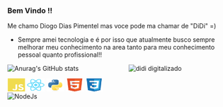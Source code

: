 ### Bem Vindo !!

Me chamo Diogo Dias Pimentel mas voce pode ma chamar de "DiDi" =)
- Sempre amei tecnologia e é por isso que atualmente busco sempre melhorar meu conhecimento na area tanto para meu conhecimento pessoal quanto profissional!!

![Anurag's GitHub stats](https://github-readme-stats.vercel.app/api?username=D1DIS&show_icons=true&theme=highcontrast&rank_icon=github) 
<img align="right" alt="didi digitalizado" height="230" width="230" src="https://cdn.picrew.me/shareImg/org/202403/217440_BNhzT4dU.png" >
<div style="display: inline_block">
  <img align="center" alt="Js" height="30" width="40" src="https://raw.githubusercontent.com/devicons/devicon/master/icons/javascript/javascript-plain.svg">
  <img align="center" alt="React" height="30" width="40" src="https://raw.githubusercontent.com/devicons/devicon/master/icons/react/react-original.svg">
  <img align="center" alt="Python" height="30" width="40" src="https://raw.githubusercontent.com/devicons/devicon/master/icons/python/python-original.svg">
  <img align="center" alt="HTML" height="30" width="40" src="https://raw.githubusercontent.com/devicons/devicon/master/icons/html5/html5-original.svg">
  <img align="center" alt="CSS" height="30" width="40" src="https://raw.githubusercontent.com/devicons/devicon/master/icons/css3/css3-original.svg">
  <img align="center" alt="NodeJs" height="30" width="40" src="https://cdn.jsdelivr.net/gh/devicons/devicon@latest/icons/nodejs/nodejs-original.svg" />
</div>
